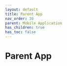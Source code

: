 ```yaml
---
layout: default
title: Parent App
nav_order: 30
parent: Mobile Application
has_children: true
has_toc: false
---
```


<script src="/auth.js"></script>

# Parent App
